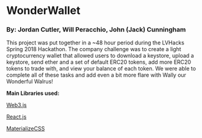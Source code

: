 # WonderWallet

### By: Jordan Cutler, Will Peracchio, John (Jack) Cunningham

This project was put together in a ~48 hour period during the LVHacks Spring 2018 Hackathon. 
The company challenge was to create a light cryptocurrency wallet that allowed users to download a keystore,
upload a keystore, send ether and a set of default ERC20 tokens, add more ERC20 tokens to trade with, and view 
your balance of each token. We were able to complete all of these tasks and add even a bit more flare with Wally our Wonderful Walrus!

**Main Libraries used:**

[Web3.js](https://web3js.readthedocs.io)

[React.js](https://reactjs.org/)

[MaterializeCSS](http://materializecss.com/)
